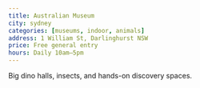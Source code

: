 ```yaml
---
title: Australian Museum
city: sydney
categories: [museums, indoor, animals]
address: 1 William St, Darlinghurst NSW
price: Free general entry
hours: Daily 10am–5pm
---
```

Big dino halls, insects, and hands-on discovery spaces.


